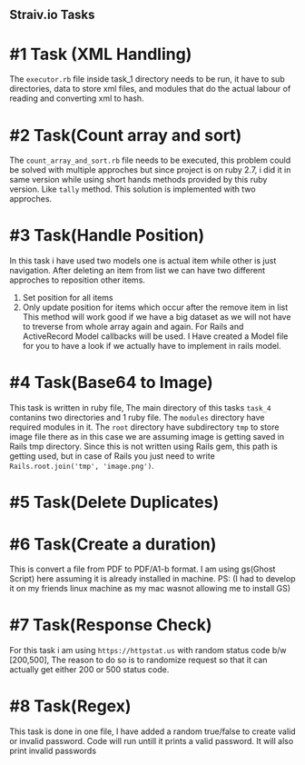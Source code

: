 ## Straiv.io Tasks
# #1 Task (XML Handling)
The `executor.rb` file inside task_1 directory needs to be run, it have to sub directories, data to store xml files, and modules that do the actual labour of reading and converting xml to hash.

# #2 Task(Count array and sort)
The `count_array_and_sort.rb` file needs to be executed, this problem could be solved with multiple approches but since project is on ruby 2.7, i did it in same version while using short hands methods provided by this ruby version. Like `tally` method.
This solution is implemented with two approches.
# #3 Task(Handle Position)
In this task i have used two models one is actual item while other is just navigation.
After deleting an item from list we can have two different approches to reposition other items.
1. Set position for all items
2. Only update position for items which occur after the remove item in list
    This method will work good if we have a big dataset as we will not have to treverse from whole array again and again.
For Rails and ActiveRecord Model callbacks will be used.
I Have created a Model file for you to have a look if we actually have to implement in rails model.

# #4 Task(Base64 to Image)
This task is written in ruby file, The main directory of this tasks `task_4` contanins two directories and 1 ruby file. The  `modules` directory have required modules in it. The `root` directory have subdirectory `tmp` to store image file there as in this case we are assuming image is getting saved in Rails tmp directory. Since this is not written using Rails gem, this path is getting used, but in case of Rails you just need to write `Rails.root.join('tmp', 'image.png')`.

# #5 Task(Delete Duplicates)

# #6 Task(Create a duration)
This is convert a file from PDF to PDF/A1-b format. I am using gs(Ghost Script) here assuming it is already installed in machine.
PS: (I had to develop it on my friends linux machine as my mac wasnot allowing me to install GS)

# #7 Task(Response Check)
For this task i am using `https://httpstat.us` with random status code b/w [200,500], The reason to do so is to randomize request so that it can actually get either 200 or 500 status code.
# #8 Task(Regex)
This task is done in one file, I have added a random true/false to create valid or invalid password.
Code will run untill it prints a valid password. It will also print invalid passwords
